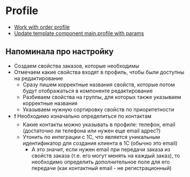 # Profile

- [Work with order profile](./work-with-order-profile.md)
- [Update template component main.profile with params](./component-main-profile)

## Напоминала про настройку

- Создаем свойства заказов, которые необходимы
- Отмечаем какие свойства входят в профиль, чтобы были доступны на редактирование
	 - Сразу пишем корректные названия свойств, которые потом будут отображаться в компоненте редактирование
	 - Разбиваем свойства на группы, для которых также указываем корректные названия
	 - Указываем нужную сортировку свойств по приоритетности
- :heavy_exclamation_mark: Необходимо изначально определиться по контактам
	- Какие контакты можно указывать в профиле: телефон, email (достаточно ли телефона или нужен еще email адрес?)
	- Утонить по интеграции с 1С, что является уникальным идентификатор для создания клиента в 1С (обычно это email)
		- А это значит, если нужен email при передачи заказа из свойств заказа (т.е. его могут менять на каждый заказ), то необходимо определить дополнительное поле для его передачи (как контактный email - не регистрационный)	  